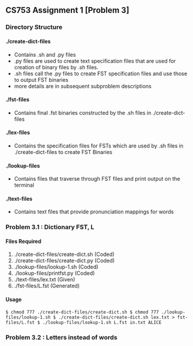 ## CS753 Assignment 1 [Problem 3]

### Directory Structure

#### ./create-dict-files
- Contains .sh and .py files
- .py files are used to create text specification files that are used for creation of binary files by .sh files.
- .sh files call the .py files to create FST specification files and use those to output FST binaries
- more details are in subsequent subproblem descriptions

#### ./fst-files
- Contains final .fst binaries constructed by the .sh files in ./create-dict-files

#### ./lex-files
- Contains the specification files for FSTs which are used by .sh files in ./create-dict-files to create FST Binaries

#### ./lookup-files
- Contains files that traverse through FST files and print output on the terminal

#### ./text-files
- Contains text files that provide pronunciation mappings for words

### Problem 3.1 : Dictionary FST, L

#### Files Required
1. ./create-dict-files/create-dict.sh (Coded)
2. ./create-dict-files/create-dict.py (Coded)
3. ./lookup-files/lookup-1.sh (Coded)
4. ./lookup-files/printfst.py (Coded)
5. ./text-files/lex.txt (Given)
6. ./fst-files/L.fst (Generated)

#### Usage
``
$ chmod 777 ./create-dict-files/create-dict.sh
$ chmod 777 ./lookup-files/lookup-1.sh
$ ./create-dict-files/create-dict.sh lex.txt > fst-files/L.fst
$ ./lookup-files/lookup-1.sh L.fst in.txt ALICE
``

### Problem 3.2 : Letters instead of words